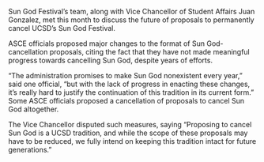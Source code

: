 Sun God Festival’s team, along with Vice Chancellor of Student Affairs Juan Gonzalez, met this month to discuss the future of proposals to permanently cancel UCSD’s Sun God Festival.

ASCE officials proposed major changes to the format of Sun God-cancellation proposals, citing the fact that they have not made meaningful progress towards cancelling Sun God, despite years of efforts.

“The administration promises to make Sun God nonexistent every year,” said one official, “but with the lack of progress in enacting these changes, it’s really hard to justify the continuation of this tradition in its current form.” Some ASCE officials proposed a cancellation of proposals to cancel Sun God altogether.

The Vice Chancellor disputed such measures, saying “Proposing to cancel Sun God is a UCSD tradition, and while the scope of these proposals may have to be reduced, we fully intend on keeping this tradition intact for future generations.”
